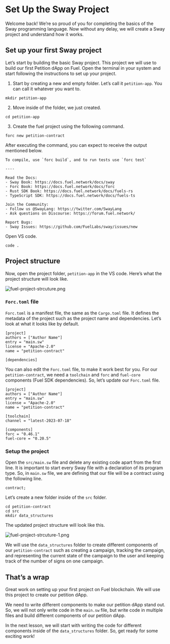 # Set Up the Sway Project

Welcome back! We’re so proud of you for completing the basics of the Sway programming language. Now without any delay, we will create a Sway project and understand how it works.

## Set up your first Sway project

Let’s start by building the basic Sway project. This project we will use to build our first Petition dApp on Fuel. Open the terminal in your system and start following the instructions to set up your project.

1. Start by creating a new and empty folder. Let’s call it `petition-app`. You can call it whatever you want to.

```
mkdir petition-app
```

2. Move inside of the folder, we just created.

```
cd petition-app
```

3. Create the fuel project using the following command.

```
forc new petition-contract
```

After executing the command, you can expect to receive the output mentioned below. 

```
To compile, use `forc build`, and to run tests use `forc test`

----

Read the Docs:
- Sway Book: https://docs.fuel.network/docs/sway
- Forc Book: https://docs.fuel.network/docs/forc
- Rust SDK Book: https://docs.fuel.network/docs/fuels-rs
- TypeScript SDK: https://docs.fuel.network/docs/fuels-ts

Join the Community:
- Follow us @SwayLang: https://twitter.com/SwayLang
- Ask questions on Discourse: https://forum.fuel.network/

Report Bugs:
- Sway Issues: https://github.com/FuelLabs/sway/issues/new
```

Open VS code. 

```
code .
```

## Project structure

Now, open the project folder, `petition-app` in the VS code. Here’s what the project structure will look like.

![fuel-project-strcuture.png](https://github.com/0xmetaschool/Learning-Projects/blob/main/assests_for_all/assets_for_petition_fuel/Set%20Up%20the%20Sway%20Project/fuel-project-strcuture.png?raw=true)

### `Forc.toml` file

`Forc.toml` is a manifest file, the same as the `Cargo.toml` file. It defines the metadata of the project such as the project name and dependencies. Let’s look at what it looks like by default.

```
[project]
authors = ["Author Name"]
entry = "main.sw"
license = "Apache-2.0"
name = "petition-contract"

[dependencies]
```

You can also edit the `Forc.toml` file, to make it work best for you. For our `petition-contract`, we need a `toolchain` and `forc` and `fuel-core` components (Fuel SDK dependencies). So, let’s update our `Forc.toml` file.

```
[project]
authors = ["Author Name"]
entry = "main.sw"
license = "Apache-2.0"
name = "petition-contract"

[toolchain]
channel = "latest-2023-07-18"

[components]
forc = "0.46.1"
fuel-core = "0.20.5"
```

### Setup the project

Open the `src/main.sw` file and delete any existing code apart from the first line. It is important to start every Sway file with a declaration of its program type. So, in `main.sw` file, we are defining that our file will be a contract using the following line.

```
contract;
```

Let’s create a new folder inside of the `src` folder. 

```
cd petition-contract
cd src
mkdir data_structures
```

The updated project structure will look like this.

![fuel-project-strcuture-1.png](https://github.com/0xmetaschool/Learning-Projects/blob/main/assests_for_all/assets_for_petition_fuel/Set%20Up%20the%20Sway%20Project/fuel-project-strcuture-1.png?raw=true)

We will use the `data_structures` folder to create different components of our `petition-contract` such as creating a campaign, tracking the campaign, and representing the current state of the campaign to the user and keeping track of the number of signs on one campaign.

## That’s a wrap

Great work on setting up your first project on Fuel blockchain. We will use this project to create our petition dApp. 

We need to write different components to make our petition dApp stand out. So, we will not only write code in the `main.sw` file, but write code in multiple files and build different components of our petition dApp.

In the next lesson, we will start with writing the code for different components inside of the `data_structures` folder. So, get ready for some exciting work!
